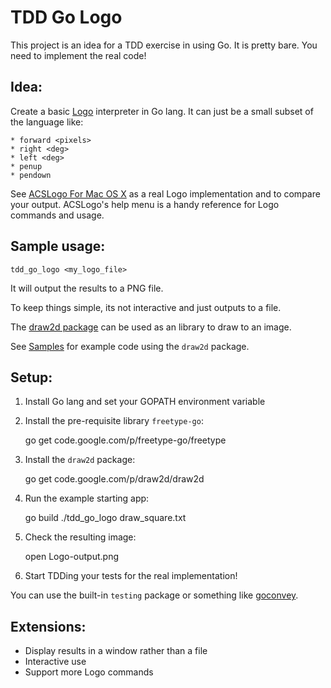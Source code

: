 TDD Go Logo
===========

This project is an idea for a TDD exercise in using Go.  It is pretty bare.  You need to implement the real code!

Idea:
-----

Create a basic [Logo](http://en.wikipedia.org/wiki/Logo_%28programming_language%29) interpreter in Go lang.  It can just be a small subset of the language like:

    * forward <pixels> 
    * right <deg>
    * left <deg> 
    * penup
    * pendown

See [ACSLogo For Mac OS X](http://www.alancsmith.co.uk/logo/) as a real Logo implementation and to compare your output.  ACSLogo's help menu is a handy reference for Logo commands and usage.

Sample usage:
------------

    tdd_go_logo <my_logo_file>

It will output the results to a PNG file.

To keep things simple, its not interactive and just outputs to a file.

The [draw2d package](https://code.google.com/p/draw2d/) can be used as an library to draw to an image.

See [Samples](https://code.google.com/p/draw2d/wiki/Samples) for example code using the `draw2d` package.

Setup:
------

1. Install Go lang and set your GOPATH environment variable

2. Install the pre-requisite library `freetype-go`:

    go get code.google.com/p/freetype-go/freetype

4. Install the `draw2d` package:

   go get code.google.com/p/draw2d/draw2d

5. Run the example starting app:

   go build
   ./tdd\_go\_logo draw\_square.txt

6. Check the resulting image:

   open Logo-output.png 

6. Start TDDing your tests for the real implementation!

You can use the built-in `testing` package or something like [goconvey](http://goconvey.co/).

Extensions:
-----------

* Display results in a window rather than a file
* Interactive use
* Support more Logo commands

